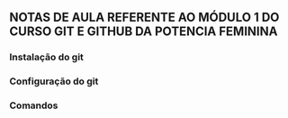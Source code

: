 ## NOTAS DE AULA REFERENTE AO MÓDULO 1 DO CURSO GIT E GITHUB DA POTENCIA FEMININA

### Instalação do git

### Configuração do git

### Comandos